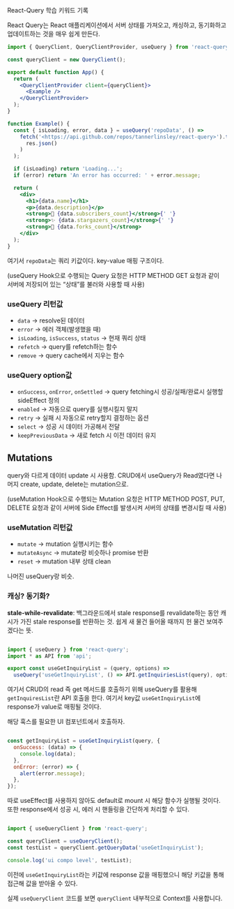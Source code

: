 React-Query 학습 키워드 기록

React Query는 React 애플리케이션에서 서버 상태를 가져오고, 캐싱하고, 동기화하고 업데이트하는 것을 매우 쉽게 만든다.

```jsx
import { QueryClient, QueryClientProvider, useQuery } from 'react-query';

const queryClient = new QueryClient();

export default function App() {
  return (
    <QueryClientProvider client={queryClient}>
      <Example />
    </QueryClientProvider>
  );
}

function Example() {
  const { isLoading, error, data } = useQuery('repoData', () =>
    fetch('<https://api.github.com/repos/tannerlinsley/react-query>').then(res =>
      res.json()
    )
  );

  if (isLoading) return 'Loading...';
  if (error) return 'An error has occurred: ' + error.message;

  return (
    <div>
      <h1>{data.name}</h1>
      <p>{data.description}</p>
      <strong>👀 {data.subscribers_count}</strong>{' '}
      <strong>✨ {data.stargazers_count}</strong>{' '}
      <strong>🍴 {data.forks_count}</strong>
    </div>
  );
}

```

여기서 `repoData`는 쿼리 키값이다. key-value 매핑 구조이다.

(useQuery Hook으로 수행되는 Query 요청은 HTTP METHOD GET 요청과 같이 서버에 저장되어 있는 “상태”를 불러와 사용할 때 사용)

### useQuery 리턴값

- `data` → resolve된 데이터
- `error` → 에러 객체(발생했을 때)
- `isLoading`, `isSuccess`, `status` → 현재 쿼리 상태
- `refetch` → query를 refetch하는 함수
- `remove` → query cache에서 지우는 함수

### useQuery option값

- `onSuccess`, `onError`, `onSettled` → query fetching시 성공/실패/완료시 실행할 sideEffect 정의
- `enabled` → 자동으로 query를 실행시킬지 말지
- `retry` → 실패 시 자동으로 retry할지 결정하는 옵션
- `select` → 성공 시 데이터 가공해서 전달
- `keepPreviousData` → 새로 fetch 시 이전 데이터 유지

## Mutations

query와 다르게 데이터 update 시 사용함. CRUD에서 useQuery가 Read였다면 나머지 create, update, delete는 mutation으로.

(useMutation Hook으로 수행되는 Mutation 요청은 HTTP METHOD POST, PUT, DELETE 요청과 같이 서버에 Side Effect를 발생시켜 서버의 상태를 변경시킬 때 사용)

### useMutation 리턴값

- `mutate` → mutation 실행시키는 함수
- `mutateAsync` → mutate랑 비슷하나 promise 반환
- `reset` → mutation 내부 상태 clean

나머진 useQuery랑 비슷.

### 캐싱? 동기화?

**stale-while-revalidate**: 백그라운드에서 stale response를 revalidate하는 동안 캐시가 가진 stale response를 반환하는 것. 쉽게 새 물건 들어올 때까지 헌 물건 보여주겠다는 뜻.

```jsx

import { useQuery } from 'react-query';
import * as API from 'api';

export const useGetInquiryList = (query, options) =>
  useQuery('useGetInquiryList', () => API.getInquiriesList(query), options);

```

여기서 CRUD의 read 즉 get 메서드를 호출하기 위해 useQuery를 활용해 `getInquiresList`란 API 호출을 한다. 여기서 key값 `useGetInquiryList`에 response가 value로 매핑될 것이다.

해당 훅스를 필요한 UI 컴포넌트에서 호출하자.

```jsx

const getInquiryList = useGetInquiryList(query, {
  onSuccess: (data) => {
    console.log(data);
  },
  onError: (error) => {
    alert(error.message);
  },
});

```

따로 useEffect를 사용하지 않아도 default로 mount 시 해당 함수가 실행될 것이다. 또한 response에서 성공 시, 에러 시 핸들링을 간단하게 처리할 수 있다.

```jsx

import { useQueryClient } from 'react-query';

const queryClient = useQueryClient();
const testList = queryClient.getQueryData('useGetInquiryList');

console.log('ui compo level', testList);

```

이전에 `useGetInquiryList`라는 키값에 response 값을 매핑했으니 해당 키값을 통해 접근해 값을 받아올 수 있다.

실제 `useQueryClient` 코드를 보면 `queryClient` 내부적으로 Context를 사용합니다.